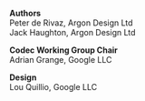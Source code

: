 
**Authors**  
Peter de Rivaz, Argon Design Ltd  
Jack Haughton, Argon Design Ltd

**Codec Working Group Chair**  
Adrian Grange, Google LLC

**Design**  
Lou Quillio, Google LLC

